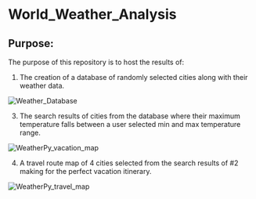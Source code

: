 # World_Weather_Analysis

## Purpose:

The purpose of this repository is to host the results of:

1. The creation of a database of randomly selected cities along with their weather data.

![Weather_Database](https://user-images.githubusercontent.com/85706721/128613538-0530eb4d-0b43-4562-a4f5-ea760f712a68.png)

3. The search results of cities from the database where their maximum temperature falls between a user selected min and max temperature range.

![WeatherPy_vacation_map](https://user-images.githubusercontent.com/85706721/128613552-927ca92a-26ce-4a62-b0d1-23da73b7b890.png)

4. A travel route map of 4 cities selected from the search results of #2 making for the perfect vacation itinerary.

![WeatherPy_travel_map](https://user-images.githubusercontent.com/85706721/128613561-e4b7084d-ee61-4763-84a7-458e9acd9e33.png)
